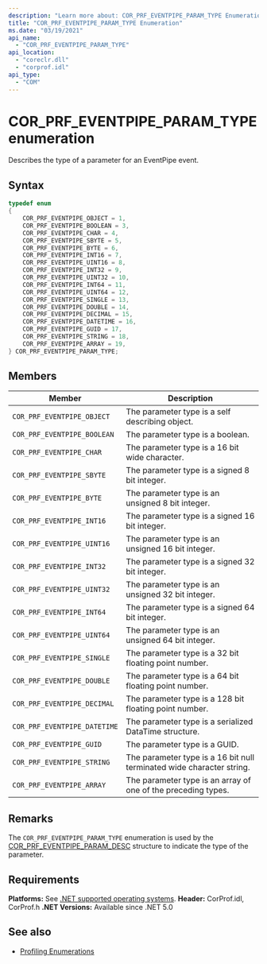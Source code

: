 ```yaml
---
description: "Learn more about: COR_PRF_EVENTPIPE_PARAM_TYPE Enumeration"
title: "COR_PRF_EVENTPIPE_PARAM_TYPE Enumeration"
ms.date: "03/19/2021"
api_name:
  - "COR_PRF_EVENTPIPE_PARAM_TYPE"
api_location:
  - "coreclr.dll"
  - "corprof.idl"
api_type:
  - "COM"
---
```

# COR_PRF_EVENTPIPE_PARAM_TYPE enumeration

Describes the type of a parameter for an EventPipe event.

## Syntax

```cpp
typedef enum
{
    COR_PRF_EVENTPIPE_OBJECT = 1,
    COR_PRF_EVENTPIPE_BOOLEAN = 3,
    COR_PRF_EVENTPIPE_CHAR = 4,
    COR_PRF_EVENTPIPE_SBYTE = 5,
    COR_PRF_EVENTPIPE_BYTE = 6,
    COR_PRF_EVENTPIPE_INT16 = 7,
    COR_PRF_EVENTPIPE_UINT16 = 8,
    COR_PRF_EVENTPIPE_INT32 = 9,
    COR_PRF_EVENTPIPE_UINT32 = 10,
    COR_PRF_EVENTPIPE_INT64 = 11,
    COR_PRF_EVENTPIPE_UINT64 = 12,
    COR_PRF_EVENTPIPE_SINGLE = 13,
    COR_PRF_EVENTPIPE_DOUBLE = 14,
    COR_PRF_EVENTPIPE_DECIMAL = 15,
    COR_PRF_EVENTPIPE_DATETIME = 16,
    COR_PRF_EVENTPIPE_GUID = 17,
    COR_PRF_EVENTPIPE_STRING = 18,
    COR_PRF_EVENTPIPE_ARRAY = 19,
} COR_PRF_EVENTPIPE_PARAM_TYPE;
```

## Members

|Member|Description|
|------------|-----------------|
|`COR_PRF_EVENTPIPE_OBJECT`|The parameter type is a self describing object.|
|`COR_PRF_EVENTPIPE_BOOLEAN`|The parameter type is a boolean.|
|`COR_PRF_EVENTPIPE_CHAR`|The parameter type is a 16 bit wide character.|
|`COR_PRF_EVENTPIPE_SBYTE`|The parameter type is a signed 8 bit integer.|
|`COR_PRF_EVENTPIPE_BYTE`|The parameter type is an unsigned 8 bit integer.|
|`COR_PRF_EVENTPIPE_INT16`|The parameter type is a signed 16 bit integer.|
|`COR_PRF_EVENTPIPE_UINT16`|The parameter type is an unsigned 16 bit integer.|
|`COR_PRF_EVENTPIPE_INT32`|The parameter type is a signed 32 bit integer.|
|`COR_PRF_EVENTPIPE_UINT32`|The parameter type is an unsigned 32 bit integer.|
|`COR_PRF_EVENTPIPE_INT64`|The parameter type is a signed 64 bit integer.|
|`COR_PRF_EVENTPIPE_UINT64`|The parameter type is an unsigned 64 bit integer.|
|`COR_PRF_EVENTPIPE_SINGLE`|The parameter type is a 32 bit floating point number.|
|`COR_PRF_EVENTPIPE_DOUBLE`|The parameter type is a 64 bit floating point number.|
|`COR_PRF_EVENTPIPE_DECIMAL`|The parameter type is a 128 bit floating point number.|
|`COR_PRF_EVENTPIPE_DATETIME`|The parameter type is a serialized DataTime structure.|
|`COR_PRF_EVENTPIPE_GUID`|The parameter type is a GUID.|
|`COR_PRF_EVENTPIPE_STRING`|The parameter type is a 16 bit null terminated wide character string.|
|`COR_PRF_EVENTPIPE_ARRAY`|The parameter type is an array of one of the preceding types.|

## Remarks

 The `COR_PRF_EVENTPIPE_PARAM_TYPE` enumeration is used by the [COR_PRF_EVENTPIPE_PARAM_DESC](cor-prf-eventpipe-param-desc-structure.md) structure to indicate the type of the parameter.

## Requirements

**Platforms:** See [.NET supported operating systems](https://github.com/dotnet/core/blob/main/os-lifecycle-policy.md).
**Header:** CorProf.idl, CorProf.h
**.NET Versions:** Available since .NET 5.0

## See also

- [Profiling Enumerations](profiling-enumerations.md)
